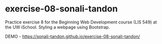 # exercise-08-sonali-tandon
Practice exercise 8 for the Beginning Web Development course (LIS 549) at the UW iSchool.
Styling a webpage using Bootstrap.

DEMO - https://sonali-tandon.github.io/exercise-08-sonali-tandon/
